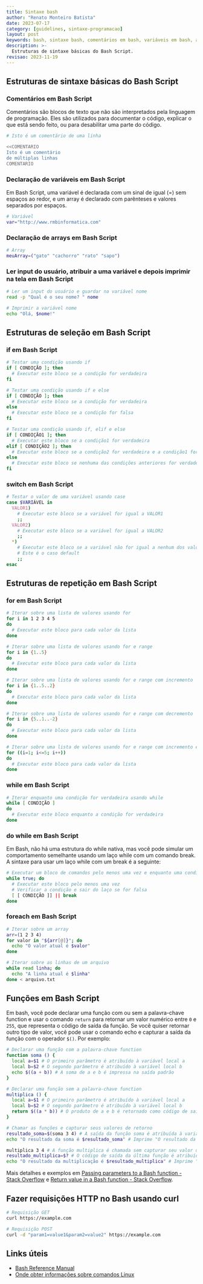 ```yaml
---
title: Sintaxe bash
author: "Renato Monteiro Batista"
date: 2023-07-17
category: [guidelines, sintaxe-programacao]
layout: post
keywords: bash, sintaxe bash, comentários em bash, variáveis em bash, arrays em bash, ler input do usuário em bash, if em bash, switch em bash, while em bash, do while em bash, for em bash, foreach em bash, funções em bash, requisições http em bash
description: >-
  Estruturas de sintaxe básicas do Bash Script.
revisao: 2023-11-19
---
```


## Estruturas de sintaxe básicas do Bash Script

### Comentários em Bash Script

Comentários são blocos de texto que não são interpretados pela linguagem de programação. Eles são utilizados para documentar o código, explicar o que está sendo feito, ou para desabilitar uma parte do código.

```bash
# Isto é um comentário de uma linha

<<COMENTARIO
Isto é um comentário
de múltiplas linhas
COMENTARIO
```

### Declaração de variáveis em Bash Script

Em Bash Script, uma variável é declarada com um sinal de igual (=) sem espaços ao redor, e um array é declarado com parênteses e valores separados por espaços.

```bash
# Variável
var="http://www.rmbinformatica.com"
```

### Declaração de arrays em Bash Script

```bash
# Array
meuArray=("gato" "cachorro" "rato" "sapo")
```

### Ler input do usuário, atribuir a uma variável e depois imprimir na tela em Bash Script

```bash
# Ler um input do usuário e guardar na variável nome
read -p "Qual é o seu nome? " nome

# Imprimir a variável nome
echo "Olá, $nome!"
```

## Estruturas de seleção em Bash Script

### if em Bash Script

```bash
# Testar uma condição usando if
if [ CONDIÇÃO ]; then
  # Executar este bloco se a condição for verdadeira
fi

# Testar uma condição usando if e else
if [ CONDIÇÃO ]; then
  # Executar este bloco se a condição for verdadeira
else
  # Executar este bloco se a condição for falsa
fi

# Testar uma condição usando if, elif e else
if [ CONDIÇÃO1 ]; then
  # Executar este bloco se a condição1 for verdadeira
elif [ CONDIÇÃO2 ]; then
  # Executar este bloco se a condição2 for verdadeira e a condição1 for falsa
else
  # Executar este bloco se nenhuma das condições anteriores for verdadeira
fi
```

### switch em Bash Script

```bash
# Testar o valor de uma variável usando case
case $VARIÁVEL in
  VALOR1)
    # Executar este bloco se a variável for igual a VALOR1
    ;;
  VALOR2)
    # Executar este bloco se a variável for igual a VALOR2
    ;;
  *)
    # Executar este bloco se a variável não for igual a nenhum dos valores anteriores
    # Este é o caso default
    ;;
esac
```

## Estruturas de repetição em Bash Script

### for em Bash Script

```bash
# Iterar sobre uma lista de valores usando for
for i in 1 2 3 4 5
do
  # Executar este bloco para cada valor da lista
done

# Iterar sobre uma lista de valores usando for e range
for i in {1..5}
do
  # Executar este bloco para cada valor da lista
done

# Iterar sobre uma lista de valores usando for e range com incremento
for i in {1..5..2}
do
  # Executar este bloco para cada valor da lista
done

# Iterar sobre uma lista de valores usando for e range com decremento
for i in {5..1..-2}
do
  # Executar este bloco para cada valor da lista
done

# Iterar sobre uma lista de valores usando for e range com incremento e variável
for ((i=1; i<=5; i++))
do
  # Executar este bloco para cada valor da lista
done
```

### while em Bash Script

```bash
# Iterar enquanto uma condição for verdadeira usando while
while [ CONDIÇÃO ]
do
  # Executar este bloco enquanto a condição for verdadeira
done
```

### do while em Bash Script

Em Bash, não há uma estrutura do while nativa, mas você pode simular um comportamento semelhante usando um laço while com um comando break. A sintaxe para usar um laço while com um break é a seguinte:

```bash
# Executar um bloco de comandos pelo menos uma vez e enquanto uma condição for verdadeira usando while e break
while true; do
  # Executar este bloco pelo menos uma vez
  # Verificar a condição e sair do laço se for falsa
  [ [ CONDIÇÃO ]] || break
done
```

### foreach em Bash Script

```bash
# Iterar sobre um array
arr=(1 2 3 4)
for valor in "${arr[@]}"; do
  echo "O valor atual é $valor"
done

# Iterar sobre as linhas de um arquivo
while read linha; do
  echo "A linha atual é $linha"
done < arquivo.txt
```

## Funções em Bash Script

Em bash, você pode declarar uma função com ou sem a palavra-chave function e usar o comando `return` para retornar um valor numérico entre `0` e `255`, que representa o código de saída da função. Se você quiser retornar outro tipo de valor, você pode usar o comando echo e capturar a saída da função com o operador `$()`. Por exemplo:

```bash
# Declarar uma função com a palavra-chave function
function soma () {
  local a=$1 # O primeiro parâmetro é atribuído à variável local a
  local b=$2 # O segundo parâmetro é atribuído à variável local b
  echo $((a + b)) # A soma de a e b é impressa na saída padrão
}

# Declarar uma função sem a palavra-chave function
multiplica () {
  local a=$1 # O primeiro parâmetro é atribuído à variável local a
  local b=$2 # O segundo parâmetro é atribuído à variável local b
  return $((a * b)) # O produto de a e b é retornado como código de saída
}

# Chamar as funções e capturar seus valores de retorno
resultado_soma=$(soma 3 4) # A saída da função soma é atribuída à variável resultado_soma
echo "O resultado da soma é $resultado_soma" # Imprime "O resultado da soma é 7"

multiplica 3 4 # A função multiplica é chamada sem capturar seu valor de retorno
resultado_multiplica=$? # O código de saída da última função é atribuído à variável resultado_multiplica
echo "O resultado da multiplicação é $resultado_multiplica" # Imprime "O resultado da multiplicação é 12"
```

Mais detalhes e exemplos em [Passing parameters to a Bash function - Stack Overflow](https://stackoverflow.com/questions/6212219/passing-parameters-to-a-bash-function) e [Return value in a Bash function - Stack Overflow](https://stackoverflow.com/questions/17336915/return-value-in-a-bash-function).

## Fazer requisições HTTP no Bash usando curl

```bash
# Requisição GET
curl https://example.com

# Requisição POST
curl -d "param1=value1&param2=value2" https://example.com
```

## Links úteis

- [Bash Reference Manual](https://www.gnu.org/software/bash/manual/bash.html)
- [Onde obter informações sobre comandos Linux](https://explainshell.com/explain?cmd=ls+-lah)